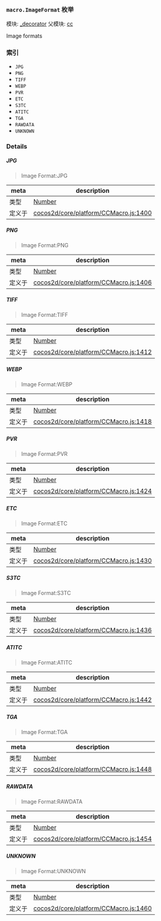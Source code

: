 ### `macro.ImageFormat` 枚举



模块: [_decorator](../modules/_decorator.md)
父模块: [cc](../modules/cc.md)


Image formats


### 索引
  - `JPG`
  - `PNG`
  - `TIFF`
  - `WEBP`
  - `PVR`
  - `ETC`
  - `S3TC`
  - `ATITC`
  - `TGA`
  - `RAWDATA`
  - `UNKNOWN`

### Details


##### JPG

> Image Format:JPG

| meta | description |
|------|-------------|
| 类型 | <a href="https://developer.mozilla.org/en/JavaScript/Reference/Global_Objects/Number" class="crosslink external" target="_blank">Number</a> |
| 定义于 | [cocos2d/core/platform/CCMacro.js:1400](https://github.com/cocos-creator/engine/blob/e222465ce8426e5cf32052e4f37701f3a529ed18/cocos2d/core/platform/CCMacro.js#L1400) |



##### PNG

> Image Format:PNG

| meta | description |
|------|-------------|
| 类型 | <a href="https://developer.mozilla.org/en/JavaScript/Reference/Global_Objects/Number" class="crosslink external" target="_blank">Number</a> |
| 定义于 | [cocos2d/core/platform/CCMacro.js:1406](https://github.com/cocos-creator/engine/blob/e222465ce8426e5cf32052e4f37701f3a529ed18/cocos2d/core/platform/CCMacro.js#L1406) |



##### TIFF

> Image Format:TIFF

| meta | description |
|------|-------------|
| 类型 | <a href="https://developer.mozilla.org/en/JavaScript/Reference/Global_Objects/Number" class="crosslink external" target="_blank">Number</a> |
| 定义于 | [cocos2d/core/platform/CCMacro.js:1412](https://github.com/cocos-creator/engine/blob/e222465ce8426e5cf32052e4f37701f3a529ed18/cocos2d/core/platform/CCMacro.js#L1412) |



##### WEBP

> Image Format:WEBP

| meta | description |
|------|-------------|
| 类型 | <a href="https://developer.mozilla.org/en/JavaScript/Reference/Global_Objects/Number" class="crosslink external" target="_blank">Number</a> |
| 定义于 | [cocos2d/core/platform/CCMacro.js:1418](https://github.com/cocos-creator/engine/blob/e222465ce8426e5cf32052e4f37701f3a529ed18/cocos2d/core/platform/CCMacro.js#L1418) |



##### PVR

> Image Format:PVR

| meta | description |
|------|-------------|
| 类型 | <a href="https://developer.mozilla.org/en/JavaScript/Reference/Global_Objects/Number" class="crosslink external" target="_blank">Number</a> |
| 定义于 | [cocos2d/core/platform/CCMacro.js:1424](https://github.com/cocos-creator/engine/blob/e222465ce8426e5cf32052e4f37701f3a529ed18/cocos2d/core/platform/CCMacro.js#L1424) |



##### ETC

> Image Format:ETC

| meta | description |
|------|-------------|
| 类型 | <a href="https://developer.mozilla.org/en/JavaScript/Reference/Global_Objects/Number" class="crosslink external" target="_blank">Number</a> |
| 定义于 | [cocos2d/core/platform/CCMacro.js:1430](https://github.com/cocos-creator/engine/blob/e222465ce8426e5cf32052e4f37701f3a529ed18/cocos2d/core/platform/CCMacro.js#L1430) |



##### S3TC

> Image Format:S3TC

| meta | description |
|------|-------------|
| 类型 | <a href="https://developer.mozilla.org/en/JavaScript/Reference/Global_Objects/Number" class="crosslink external" target="_blank">Number</a> |
| 定义于 | [cocos2d/core/platform/CCMacro.js:1436](https://github.com/cocos-creator/engine/blob/e222465ce8426e5cf32052e4f37701f3a529ed18/cocos2d/core/platform/CCMacro.js#L1436) |



##### ATITC

> Image Format:ATITC

| meta | description |
|------|-------------|
| 类型 | <a href="https://developer.mozilla.org/en/JavaScript/Reference/Global_Objects/Number" class="crosslink external" target="_blank">Number</a> |
| 定义于 | [cocos2d/core/platform/CCMacro.js:1442](https://github.com/cocos-creator/engine/blob/e222465ce8426e5cf32052e4f37701f3a529ed18/cocos2d/core/platform/CCMacro.js#L1442) |



##### TGA

> Image Format:TGA

| meta | description |
|------|-------------|
| 类型 | <a href="https://developer.mozilla.org/en/JavaScript/Reference/Global_Objects/Number" class="crosslink external" target="_blank">Number</a> |
| 定义于 | [cocos2d/core/platform/CCMacro.js:1448](https://github.com/cocos-creator/engine/blob/e222465ce8426e5cf32052e4f37701f3a529ed18/cocos2d/core/platform/CCMacro.js#L1448) |



##### RAWDATA

> Image Format:RAWDATA

| meta | description |
|------|-------------|
| 类型 | <a href="https://developer.mozilla.org/en/JavaScript/Reference/Global_Objects/Number" class="crosslink external" target="_blank">Number</a> |
| 定义于 | [cocos2d/core/platform/CCMacro.js:1454](https://github.com/cocos-creator/engine/blob/e222465ce8426e5cf32052e4f37701f3a529ed18/cocos2d/core/platform/CCMacro.js#L1454) |



##### UNKNOWN

> Image Format:UNKNOWN

| meta | description |
|------|-------------|
| 类型 | <a href="https://developer.mozilla.org/en/JavaScript/Reference/Global_Objects/Number" class="crosslink external" target="_blank">Number</a> |
| 定义于 | [cocos2d/core/platform/CCMacro.js:1460](https://github.com/cocos-creator/engine/blob/e222465ce8426e5cf32052e4f37701f3a529ed18/cocos2d/core/platform/CCMacro.js#L1460) |


